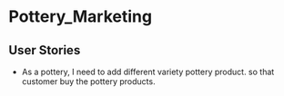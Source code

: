 # Pottery_Marketing

## User Stories
- As a pottery, I need to add different variety pottery product. so that customer buy the pottery products.
